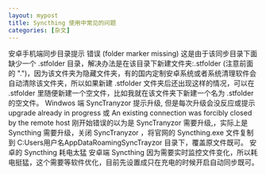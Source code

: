 ```yaml
---
layout: mypost
title: Syncthing 使用中常见的问题
categories: [杂文]
---
```


安卓手机端同步目录提示 错误 (folder marker missing)
这是由于该同步目录下面缺少一个 .stfolder 目录，解决办法是在该目录下新建文件夹:.stfolder (注意前面的 ".")，因为该文件夹为隐藏文件夹，有的国内定制安卓系统或者系统清理软件会自动清除该文件夹，所以如果新建 .stfolder 文件夹后还出现这样的情况，可以在 .stfolder 里随便新建一个空文件，比如我就在该文件夹下新建一个名为 .stfolder 的空文件。
Windwos 端 SyncTranyzor 提示升级, 但是每次升级会没反应或提示 upgrade already in progress 或 An existing connection was forcibly closed by the remote host
刚开始错误的以为是 SyncTranyzor 需要升级,，实际上是 Syncthing 需要升级，关闭 SyncTranyzor ，将官网的 Syncthing.exe 文件复制到 C:Users用户名AppDataRoamingSyncTrayzor 目录下，覆盖原文件既可。
安卓的 Syncthing 耗电太猛
安卓端 Syncthing 因为需要实时监控文件变化，所以耗电挺猛，这个需要等软件优化，目前先设置成只在充电的时候开启自动同步既可。
